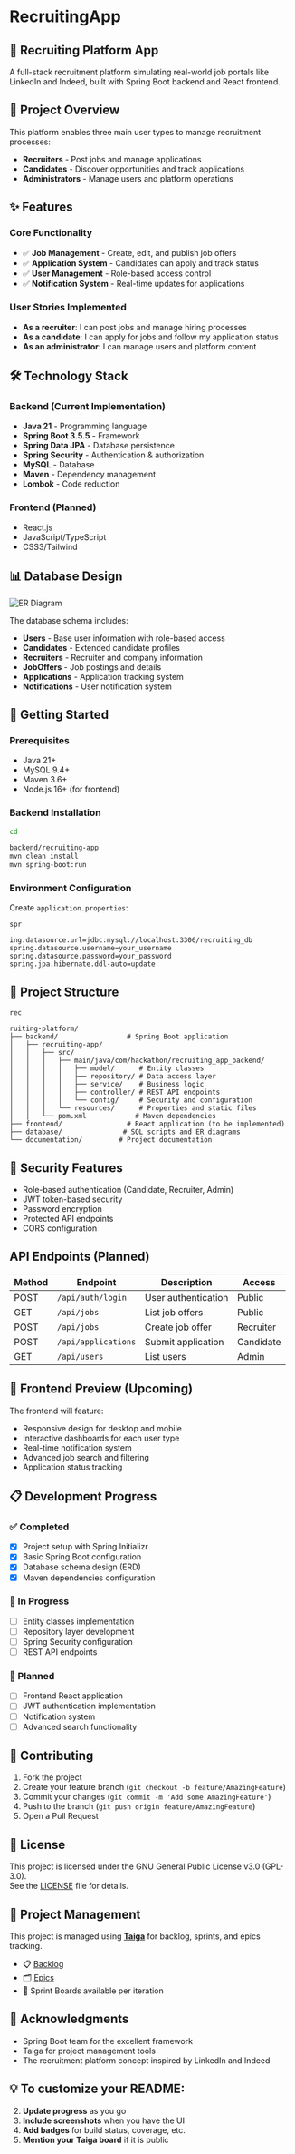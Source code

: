 # RecruitingApp

## 🚀 Recruiting Platform App

A full-stack recruitment platform simulating real-world job portals like LinkedIn and Indeed, built with Spring Boot backend and React frontend.

## 🎯 Project Overview

This platform enables three main user types to manage recruitment processes:
- **Recruiters** - Post jobs and manage applications
- **Candidates** - Discover opportunities and track applications  
- **Administrators** - Manage users and platform operations

## ✨ Features

### Core Functionality
- ✅ **Job Management** - Create, edit, and publish job offers
- ✅ **Application System** - Candidates can apply and track status
- ✅ **User Management** - Role-based access control
- ✅ **Notification System** - Real-time updates for applications

### User Stories Implemented
- **As a recruiter**: I can post jobs and manage hiring processes
- **As a candidate**: I can apply for jobs and follow my application status
- **As an administrator**: I can manage users and platform content

## 🛠️ Technology Stack

### Backend (Current Implementation)
- **Java 21** - Programming language
- **Spring Boot 3.5.5** - Framework
- **Spring Data JPA** - Database persistence
- **Spring Security** - Authentication & authorization
- **MySQL** - Database
- **Maven** - Dependency management
- **Lombok** - Code reduction

### Frontend (Planned)
- React.js
- JavaScript/TypeScript
- CSS3/Tailwind

## 📊 Database Design

![ER Diagram](backend/recruiting-app/src/main/resources/static/images/erd-diagram.png)

The database schema includes:
- **Users** - Base user information with role-based access
- **Candidates** - Extended candidate profiles
- **Recruiters** - Recruiter and company information  
- **JobOffers** - Job postings and details
- **Applications** - Application tracking system
- **Notifications** - User notification system

## 🚀 Getting Started

### Prerequisites
- Java 21+
- MySQL 9.4+
- Maven 3.6+
- Node.js 16+ (for frontend)

### Backend Installation
```bash
cd 

backend/recruiting-app
mvn clean install
mvn spring-boot:run
```



### Environment Configuration
Create `application.properties`:
```properties
spr

ing.datasource.url=jdbc:mysql://localhost:3306/recruiting_db
spring.datasource.username=your_username
spring.datasource.password=your_password
spring.jpa.hibernate.ddl-auto=update
```



## 📁 Project Structure

```
rec

ruiting-platform/
├── backend/                 # Spring Boot application
│   ├── recruiting-app/
│   │   ├── src/
│   │   │   ├── main/java/com/hackathon/recruiting_app_backend/
│   │   │   │   ├── model/      # Entity classes
│   │   │   │   ├── repository/ # Data access layer
│   │   │   │   ├── service/    # Business logic
│   │   │   │   ├── controller/ # REST API endpoints
│   │   │   │   └── config/     # Security and configuration
│   │   │   └── resources/      # Properties and static files
│   │   └── pom.xml            # Maven dependencies
├── frontend/                # React application (to be implemented)
├── database/               # SQL scripts and ER diagrams
└── documentation/         # Project documentation
```



## 🔐 Security Features

- Role-based authentication (Candidate, Recruiter, Admin)
- JWT token-based security
- Password encryption
- Protected API endpoints
- CORS configuration

## API Endpoints (Planned)

| Method | Endpoint | Description | Access |
|--------|----------|-------------|---------|
| POST | `/api/auth/login` | User authentication | Public |
| GET | `/api/jobs` | List job offers | Public |
| POST | `/api/jobs` | Create job offer | Recruiter |
| POST | `/api/applications` | Submit application | Candidate |
| GET | `/api/users` | List users | Admin |

## 🎨 Frontend Preview (Upcoming)

The frontend will feature:
- Responsive design for desktop and mobile
- Interactive dashboards for each user type
- Real-time notification system
- Advanced job search and filtering
- Application status tracking

## 📋 Development Progress

### ✅ Completed
- [x] Project setup with Spring Initializr
- [x] Basic Spring Boot configuration
- [x] Database schema design (ERD)
- [x] Maven dependencies configuration

### 🚧 In Progress
- [ ] Entity classes implementation
- [ ] Repository layer development
- [ ] Spring Security configuration
- [ ] REST API endpoints

### 📅 Planned
- [ ] Frontend React application
- [ ] JWT authentication implementation
- [ ] Notification system
- [ ] Advanced search functionality

## 🤝 Contributing

1. Fork the project
2. Create your feature branch (`git checkout -b feature/AmazingFeature`)
3. Commit your changes (`git commit -m 'Add some AmazingFeature'`)
4. Push to the branch (`git push origin feature/AmazingFeature`)
5. Open a Pull Request

## 📄 License

This project is licensed under the GNU General Public License v3.0 (GPL-3.0).  
See the [LICENSE](LICENSE) file for details.

## 📌 Project Management

This project is managed using **[Taiga](https://www.taiga.io/)** for backlog, sprints, and epics tracking.

- 📋 [Backlog](https://tree.taiga.io/project/martinbergagno-recruitingapp/backlog)
- 🗂️ [Epics](https://tree.taiga.io/project/martinbergagno-recruitingapp/epics)
- 🏃 Sprint Boards available per iteration

## 🙏 Acknowledgments

- Spring Boot team for the excellent framework
- Taiga for project management tools
- The recruitment platform concept inspired by LinkedIn and Indeed


## 💡 To customize your README:
2. **Update progress** as you go
3. **Include screenshots** when you have the UI
4. **Add badges** for build status, coverage, etc.
5. **Mention your Taiga board** if it is public
